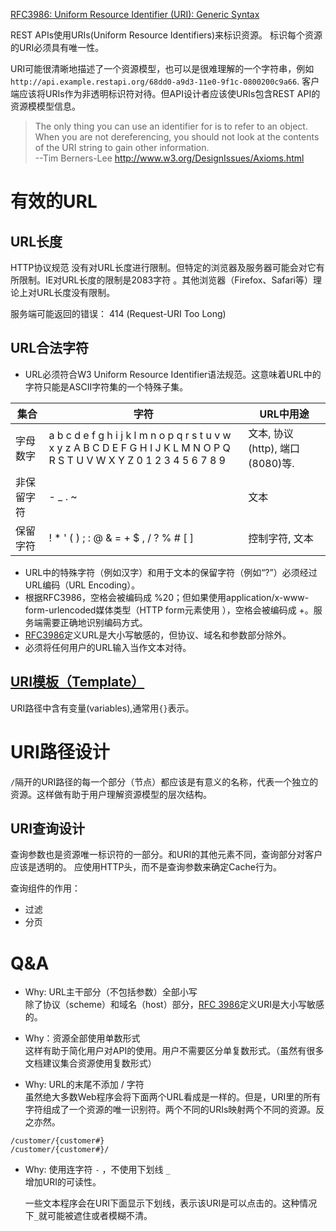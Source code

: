  [RFC3986: Uniform Resource Identifier (URI): Generic Syntax](https://tools.ietf.org/html/rfc3986)  

REST APIs使用URIs(Uniform Resource Identifiers)来标识资源。 标识每个资源的URI必须具有唯一性。

URI可能很清晰地描述了一个资源模型，也可以是很难理解的一个字符串，例如`http://api.example.restapi.org/68dd0-a9d3-11e0-9f1c-0800200c9a66`. 客户端应该将URIs作为非透明标识符对待。但API设计者应该使URIs包含REST API的资源模模型信息。
> The only thing you can use an identifier for is to refer to an object. When you are not dereferencing, you should not look at the contents of the URI string to gain other information.  
--Tim Berners-Lee http://www.w3.org/DesignIssues/Axioms.html


# 有效的URL
## URL长度  
HTTP协议规范 没有对URL长度进行限制。但特定的浏览器及服务器可能会对它有所限制。IE对URL长度的限制是2083字符 。其他浏览器（Firefox、Safari等）理论上对URL长度没有限制。  

服务端可能返回的错误： 414 (Request-URI Too Long)


## URL合法字符  
- URL必须符合W3 Uniform Resource Identifier语法规范。这意味着URL中的字符只能是ASCII字符集的一个特殊子集。

|集合	  |字符	  |URL中用途|
|------|------|------|
|字母数字|	a b c d e f g h i j k l m n o p q r s t u v w x y z A B C D E F G H I J K L M N O P Q R S T U V W X Y Z 0 1 2 3 4 5 6 7 8 9	|文本, 协议 (http), 端口 (8080)等.|
|非保留字符|	- _ . ~|	文本|
|保留字符|! * ' ( ) ; : @ & = + $ , / ? % # [ ]|控制字符, 文本|
- URL中的特殊字符（例如汉字）和用于文本的保留字符（例如“?”）必须经过URL编码（URL Encoding）。
- 根据RFC3986，空格会被编码成 %20；但如果使用application/x-www-form-urlencoded媒体类型（HTTP form元素使用 ），空格会被编码成 +。服务端需要正确地识别编码方式。
- [RFC3986](https://tools.ietf.org/html/rfc3986)定义URL是大小写敏感的，但协议、域名和参数部分除外。
- 必须将任何用户的URL输入当作文本对待。

## [URI模板（Template）](https://tools.ietf.org/html/draft-gregorio-uritemplate-08)
URI路径中含有变量(variables),通常用`{}`表示。


# URI路径设计
`/`隔开的URI路径的每一个部分（节点）都应该是有意义的名称，代表一个独立的资源。这样做有助于用户理解资源模型的层次结构。

##  URI查询设计
查询参数也是资源唯一标识符的一部分。和URI的其他元素不同，查询部分对客户应该是透明的。
应使用HTTP头，而不是查询参数来确定Cache行为。

查询组件的作用：
- 过滤
- 分页



# Q&A
- Why: URL主干部分（不包括参数）全部小写  
除了协议（scheme）和域名（host）部分，[RFC 3986](https://tools.ietf.org/html/rfc3986)定义URI是大小写敏感的。


- Why：资源全部使用单数形式  
这样有助于简化用户对API的使用。用户不需要区分单复数形式。（虽然有很多文档建议集合资源使用复数形式）


- Why: URL的末尾不添加 / 字符   
虽然绝大多数Web程序会将下面两个URL看成是一样的。但是，URI里的所有字符组成了一个资源的唯一识别符。两个不同的URIs映射两个不同的资源。反之亦然。
```
/customer/{customer#}
/customer/{customer#}/
```

- Why: 使用连字符 `-` ，不使用下划线 `_`  
增加URI的可读性。

  一些文本程序会在URI下面显示下划线，表示该URI是可以点击的。这种情况下`_`就可能被遮住或者模糊不清。
